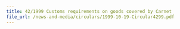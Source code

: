 ```yaml
---
title: 42/1999 Customs requirements on goods covered by Carnet
file_url: /news-and-media/circulars/1999-10-19-Circular4299.pdf
---
```


